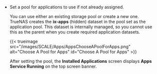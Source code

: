 &NewLine;

* Set a pool for applications to use if not already assigned.
  
  You can use either an existing storage pool or create a new one.
  TrueNAS creates the **ix-apps** (hidden) dataset in the pool set as the application pool.
  This dataset is internally managed, so you cannot use this as the parent when you create required application datasets.

  {{< trueimage src="/images/SCALE/Apps/AppsChooseAPoolForApps.png" alt="Choose A Pool for Apps" id="Choose A Pool for Apps" >}}

  After setting the pool, the **Installed Applications** screen displays **Apps Service Running** on the top screen banner.
